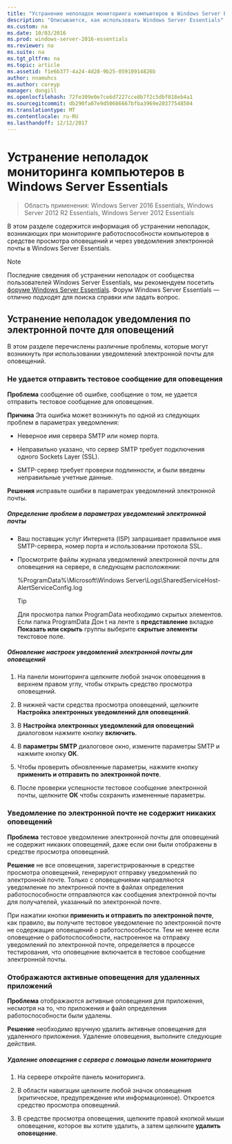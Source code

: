 ```yaml
---
title: "Устранение неполадок мониторинга компьютеров в Windows Server Essentials"
description: "Описывается, как использовать Windows Server Essentials"
ms.custom: na
ms.date: 10/03/2016
ms.prod: windows-server-2016-essentials
ms.reviewer: na
ms.suite: na
ms.tgt_pltfrm: na
ms.topic: article
ms.assetid: f1e6b377-4a24-4d28-9b25-05910914826b
author: nnamuhcs
ms.author: coreyp
manager: dongill
ms.openlocfilehash: 72fe309e0e7ce6d7227cce8b7f2c5dbf018eb4a1
ms.sourcegitcommit: db290fa07e9d50686667bfba3969e20377548504
ms.translationtype: MT
ms.contentlocale: ru-RU
ms.lasthandoff: 12/12/2017
---
```

# <a name="troubleshoot-computer-monitoring-in-windows-server-essentials"></a>Устранение неполадок мониторинга компьютеров в Windows Server Essentials

>Область применения: Windows Server 2016 Essentials, Windows Server 2012 R2 Essentials, Windows Server 2012 Essentials

В этом разделе содержится информация об устранении неполадок, возникающих при мониторинге работоспособности компьютеров в средстве просмотра оповещений и через уведомления электронной почты в Windows Server Essentials.  
  
> [!NOTE]
>  Последние сведения об устранении неполадок от сообщества пользователей Windows Server Essentials, мы рекомендуем посетить [форуме Windows Server Essentials](https://social.technet.microsoft.com/Forums/winserveressentials/threads). Форум Windows Server Essentials — отлично подходят для поиска справки или задать вопрос.  
  
##  <a name="BKMK_TS"></a>Устранение неполадок уведомления по электронной почте для оповещений  
 В этом разделе перечислены различные проблемы, которые могут возникнуть при использовании уведомлений электронной почты для оповещений.  
  
### <a name="cannot-send-the-test-email-for-the-alert"></a>Не удается отправить тестовое сообщение для оповещения  
 **Проблема** сообщение об ошибке, сообщение о том, не удается отправить тестовое сообщение для оповещения.  
  
 **Причина** Эта ошибка может возникнуть по одной из следующих проблем в параметрах уведомления:  
  
-   Неверное имя сервера SMTP или номер порта.  
  
-   Неправильно указано, что сервер SMTP требует подключения одного Sockets Layer (SSL).  
  
-   SMTP-сервер требует проверки подлинности, и были введены неправильные учетные данные.  
  
 **Решения** исправьте ошибки в параметрах уведомлений электронной почты.  
  
##### <a name="to-identify-issues-in-your-email-notification-settings"></a>Определение проблем в параметрах уведомлений электронной почты  
  
-   Ваш поставщик услуг Интернета (ISP) запрашивает правильное имя SMTP-сервера, номер порта и использовании протокола SSL.  
  
-   Просмотрите файлы журнала уведомлений электронной почты для оповещения на сервере, в следующем расположении:  
  
     %ProgramData%\Microsoft\Windows Server\Logs\SharedServiceHost-AlertServiceConfig.log  
  
    > [!TIP]
    >  Для просмотра папки ProgramData необходимо скрытых элементов. Если папка ProgramData Дон t на ленте s **представление** вкладке **Показать или скрыть** группы выберите **скрытые элементы** текстовое поле.  
  
##### <a name="to-update-your-email-notification-setup-for-alerts"></a>Обновление настроек уведомлений электронной почты для оповещений  
  
1.  На панели мониторинга щелкните любой значок оповещения в верхнем правом углу, чтобы открыть средство просмотра оповещений.  
  
2.  В нижней части средства просмотра оповещений, щелкните **Настройка электронных уведомлений для оповещений**.  
  
3.  В **Настройка электронных уведомлений для оповещений** диалоговом нажмите кнопку **включить**.  
  
4.  В **параметры SMTP** диалоговое окно, измените параметры SMTP и нажмите кнопку **ОК**.  
  
5.  Чтобы проверить обновленные параметры, нажмите кнопку **применить и отправить по электронной почте**.  
  
6.  После проверки успешности тестовое сообщение электронной почты, щелкните **ОК** чтобы сохранить измененные параметры.  
  
### <a name="test-email-notification-does-not-list-any-alerts"></a>Уведомление по электронной почте не содержит никаких оповещений  
 **Проблема** тестовое уведомление электронной почты для оповещений не содержит никаких оповещений, даже если они были отображены в средстве просмотра оповещений.  
  
 **Решение** не все оповещения, зарегистрированные в средстве просмотра оповещений, генерируют отправку уведомлений по электронной почте. Только с оповещениями направляются уведомление по электронной почте в файлах определения работоспособности отправляются как сообщения электронной почты для получателей, указанный по электронной почте.  
  
 При нажатии кнопки **применить и отправить по электронной почте**, как правило, вы получите тестовое уведомление по электронной почте не содержащие оповещений о работоспособности. Тем не менее если оповещение о работоспособности, настроенное на отправку уведомлений по электронной почте, определяется в процессе тестирования, что оповещение включается в тестовое сообщение электронной почты.  
  
### <a name="active-alerts-are-displayed-for-an-uninstalled-application"></a>Отображаются активные оповещения для удаленных приложений  
 **Проблема** отображаются активные оповещения для приложения, несмотря на то, что приложения и файл определения работоспособности были удалены.  
  
 **Решение** необходимо вручную удалить активные оповещения для удаленного приложения. Удаление оповещения, выполните следующие действия.  
  
##### <a name="to-delete-an-alert-from-the-server-by-using-the-dashboard"></a>Удаление оповещения с сервера с помощью панели мониторинга  
  
1.  На сервере откройте панель мониторинга.  
  
2.  В области навигации щелкните любой значок оповещения (критическое, предупреждение или информационное). Откроется средство просмотра оповещений.  
  
3.  В средстве просмотра оповещения, щелкните правой кнопкой мыши оповещение, которое вы хотите удалить, а затем щелкните **удалить оповещение**.
